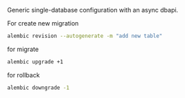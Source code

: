 Generic single-database configuration with an async dbapi.

For create new migration
```sh
alembic revision --autogenerate -m "add new table"
```

for migrate 
```sh
alembic upgrade +1
```

for rollback
```sh
alembic downgrade -1
```
